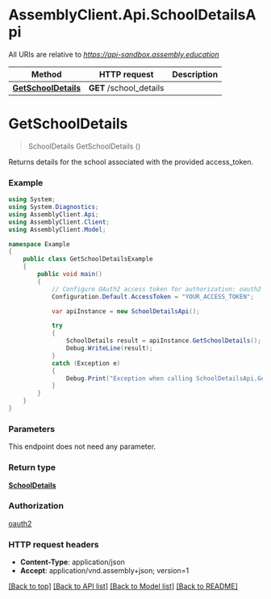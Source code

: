 # AssemblyClient.Api.SchoolDetailsApi

All URIs are relative to *https://api-sandbox.assembly.education*

Method | HTTP request | Description
------------- | ------------- | -------------
[**GetSchoolDetails**](SchoolDetailsApi.md#getschooldetails) | **GET** /school_details | 


<a name="getschooldetails"></a>
# **GetSchoolDetails**
> SchoolDetails GetSchoolDetails ()



Returns details for the school associated with the provided access_token.

### Example
```csharp
using System;
using System.Diagnostics;
using AssemblyClient.Api;
using AssemblyClient.Client;
using AssemblyClient.Model;

namespace Example
{
    public class GetSchoolDetailsExample
    {
        public void main()
        {
            // Configure OAuth2 access token for authorization: oauth2
            Configuration.Default.AccessToken = "YOUR_ACCESS_TOKEN";

            var apiInstance = new SchoolDetailsApi();

            try
            {
                SchoolDetails result = apiInstance.GetSchoolDetails();
                Debug.WriteLine(result);
            }
            catch (Exception e)
            {
                Debug.Print("Exception when calling SchoolDetailsApi.GetSchoolDetails: " + e.Message );
            }
        }
    }
}
```

### Parameters
This endpoint does not need any parameter.

### Return type

[**SchoolDetails**](SchoolDetails.md)

### Authorization

[oauth2](../README.md#oauth2)

### HTTP request headers

 - **Content-Type**: application/json
 - **Accept**: application/vnd.assembly+json; version=1

[[Back to top]](#) [[Back to API list]](../README.md#documentation-for-api-endpoints) [[Back to Model list]](../README.md#documentation-for-models) [[Back to README]](../README.md)

